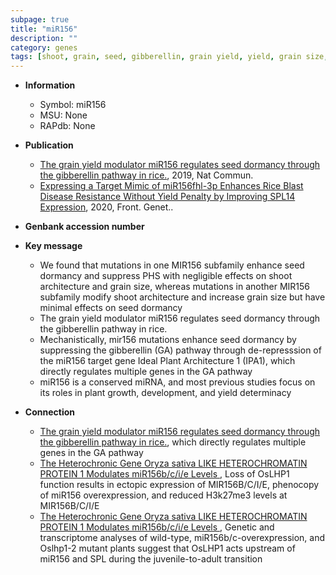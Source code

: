 ```yaml
---
subpage: true
title: "miR156"
description: ""
category: genes
tags: [shoot, grain, seed, gibberellin, grain yield, yield, grain size, architecture,  ga , Gibberellin, GA, plant architecture, shoot architecture, dormancy, plant growth]
---
```


* **Information**  
    + Symbol: miR156  
    + MSU: None  
    + RAPdb: None  

* **Publication**  
    + [The grain yield modulator miR156 regulates seed dormancy through the gibberellin pathway in rice.](http://www.ncbi.nlm.nih.gov/pubmed?term=The+grain+yield+modulator+miR156+regulates+seed+dormancy+through+the+gibberellin+pathway+in+rice.%5BTitle%5D), 2019, Nat Commun.
    + [Expressing a Target Mimic of miR156fhl-3p Enhances Rice Blast Disease Resistance Without Yield Penalty by Improving SPL14 Expression](http://www.ncbi.nlm.nih.gov/pubmed?term=Expressing+a+Target+Mimic+of+miR156fhl-3p+Enhances+Rice+Blast+Disease+Resistance+Without+Yield+Penalty+by+Improving+SPL14+Expression%5BTitle%5D), 2020, Front. Genet..

* **Genbank accession number**  

* **Key message**  
    + We found that mutations in one MIR156 subfamily enhance seed dormancy and suppress PHS with negligible effects on shoot architecture and grain size, whereas mutations in another MIR156 subfamily modify shoot architecture and increase grain size but have minimal effects on seed dormancy
    + The grain yield modulator miR156 regulates seed dormancy through the gibberellin pathway in rice.
    + Mechanistically, mir156 mutations enhance seed dormancy by suppressing the gibberellin (GA) pathway through de-represssion of the miR156 target gene Ideal Plant Architecture 1 (IPA1), which directly regulates multiple genes in the GA pathway
    + miR156 is a conserved miRNA, and most previous studies focus on its roles in plant growth, development, and yield determinacy

* **Connection**  
    + [The grain yield modulator miR156 regulates seed dormancy through the gibberellin pathway in rice.](IPA1), which directly regulates multiple genes in the GA pathway
    + [The Heterochronic Gene Oryza sativa LIKE HETEROCHROMATIN PROTEIN 1 Modulates miR156b/c/i/e Levels ](http://www.ncbi.nlm.nih.gov/pubmed?term=The+Heterochronic+Gene+Oryza+sativa+LIKE+HETEROCHROMATIN+PROTEIN+1+Modulates+miR156b/c/i/e+Levels+%5BTitle%5D),  Loss of OsLHP1 function results in ectopic expression of MIR156B/C/I/E, phenocopy of miR156 overexpression, and reduced H3k27me3 levels at MIR156B/C/I/E
    + [The Heterochronic Gene Oryza sativa LIKE HETEROCHROMATIN PROTEIN 1 Modulates miR156b/c/i/e Levels ](http://www.ncbi.nlm.nih.gov/pubmed?term=The+Heterochronic+Gene+Oryza+sativa+LIKE+HETEROCHROMATIN+PROTEIN+1+Modulates+miR156b/c/i/e+Levels+%5BTitle%5D),  Genetic and transcriptome analyses of wild-type, miR156b/c-overexpression, and Oslhp1-2 mutant plants suggest that OsLHP1 acts upstream of miR156 and SPL during the juvenile-to-adult transition



